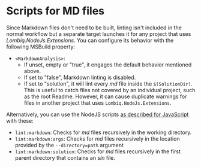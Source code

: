 ﻿# Scripts for MD files

Since Markdown files don't need to be built, linting isn't included in the normal workflow but a separate target launches it for any project that uses _Lombiq.NodeJs.Extensions_. You can configure its behavior with the following MSBuild property:

- `<MarkdownAnalysis>`:
  - If unset, empty or "true", it engages the default behavior mentioned above.
  - If set to "false", Markdown linting is disabled.
  - If set to "solution", it will lint every _md_ file inside the `$(SolutionDir)`. This is useful to catch files not covered by an individual project, such as the root Readme. However, it can cause duplicate warnings for files in another project that uses `Lombiq.NodeJs.Extensions`.

Alternatively, you can use the NodeJS scripts [as described for JavaScript](JavaScript.md#how-to-get-started) with these:

- `lint:markdown`: Checks for _md_ files recursively in the working directory.
- `lint:markdown:args`: Checks for _md_ files recursively in the location provided by the `--directory=path` argument
- `lint:markdown:solution`: Checks for _md_ files recursively in the first parent directory that contains an _sln_ file.
